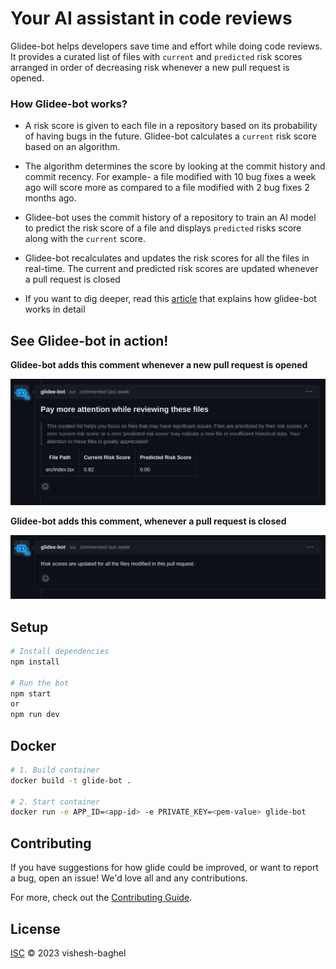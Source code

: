 # Your AI assistant in code reviews

Glidee-bot helps developers save time and effort while doing code reviews. It provides a curated list of files with `current` and `predicted` risk scores arranged in order of decreasing risk whenever a new pull request is opened.

### How Glidee-bot works?

- A risk score is given to each file in a repository based on its probability of having bugs in the future. Glidee-bot calculates a `current` risk score based on an algorithm.

- The algorithm determines the score by looking at the commit history and commit recency. For example- a file modified with 10 bug fixes a week ago will score more as compared to a file modified with 2 bug fixes 2 months ago.

- Glidee-bot uses the commit history of a repository to train an AI model to predict the risk score of a file and displays `predicted` risks score along with the `current` score.

- Glidee-bot recalculates and updates the risk scores for all the files in real-time. The current and predicted risk scores are updated whenever a pull request is closed

- If you want to dig deeper, read this [article](https://visheshbaghel.hashnode.dev/how-to-build-an-automated-bug-predicting-bot-with-zero-ai-knowledge) that explains how glidee-bot works in detail

## See Glidee-bot in action!

**Glidee-bot adds this comment whenever a new pull request is opened**

![image](./src/assets/glide-bot-pr-open.png)

**Glidee-bot adds this comment, whenever a pull request is closed**

![image](./src/assets/glide-bot-pr-closed.png)

## Setup

```sh
# Install dependencies
npm install

# Run the bot
npm start
or
npm run dev
```

## Docker

```sh
# 1. Build container
docker build -t glide-bot .

# 2. Start container
docker run -e APP_ID=<app-id> -e PRIVATE_KEY=<pem-value> glide-bot
```

## Contributing

If you have suggestions for how glide could be improved, or want to report a bug, open an issue! We'd love all and any contributions.

For more, check out the [Contributing Guide](CONTRIBUTING.md).

## License

[ISC](LICENSE) © 2023 vishesh-baghel
